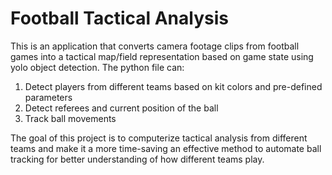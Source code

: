 # Football Tactical Analysis

This is an application that converts camera footage clips from football games into a tactical map/field representation based on game state using yolo object detection. The python file can: 
1. Detect players from different teams based on kit colors and pre-defined parameters
2. Detect referees and current position of the ball
3. Track ball movements

The goal of this project is to computerize tactical analysis from different teams and make it a more time-saving an effective method to automate ball tracking for better understanding of how different teams play.
